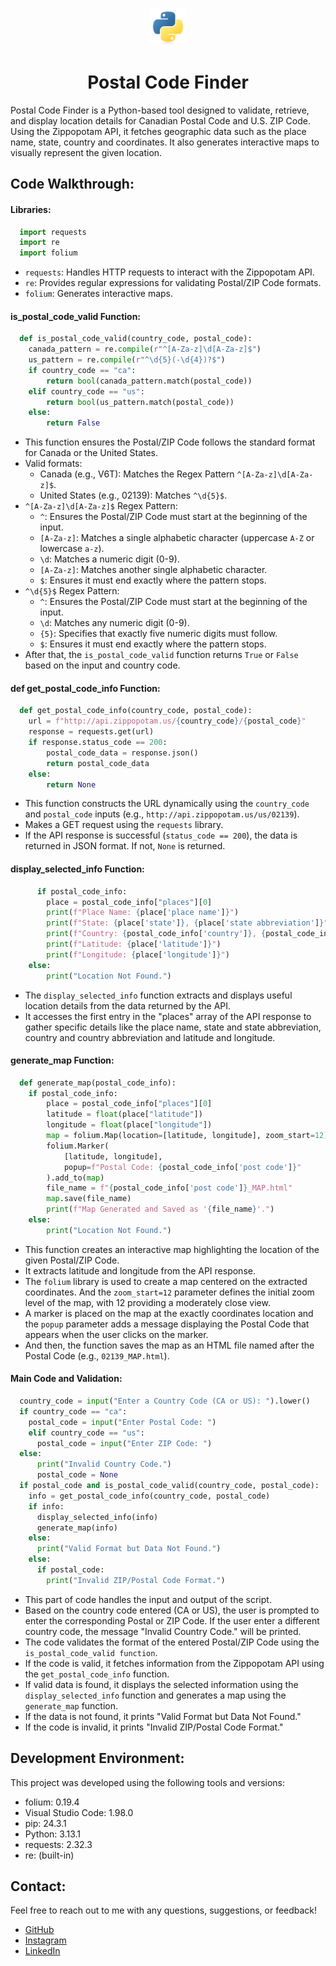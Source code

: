 <p align="center">
  <img src="https://github.com/devicons/devicon/blob/master/icons/python/python-original.svg" height="60" width="60">
</p>

<div align="center">
  <h1>Postal Code Finder</h1>
</div>

Postal Code Finder is a Python-based tool designed to validate, retrieve, and display location details for Canadian Postal Code and U.S. ZIP Code. Using the Zippopotam API, it fetches geographic data such as the place name, state, country and coordinates. It also generates interactive maps to visually represent the given location.

## Code Walkthrough:
#### Libraries:
```python
  import requests
  import re
  import folium
```

  - ` requests `: Handles HTTP requests to interact with the Zippopotam API.
  - ` re `: Provides regular expressions for validating Postal/ZIP Code formats.
  - ` folium `: Generates interactive maps.

#### is_postal_code_valid Function:
```python
  def is_postal_code_valid(country_code, postal_code):
    canada_pattern = re.compile(r"^[A-Za-z]\d[A-Za-z]$")
    us_pattern = re.compile(r"^\d{5}(-\d{4})?$")
    if country_code == "ca":
        return bool(canada_pattern.match(postal_code))
    elif country_code == "us":
        return bool(us_pattern.match(postal_code))
    else:
        return False
```

  - This function ensures the Postal/ZIP Code follows the standard format for Canada or the United States.
  - Valid formats:
    - Canada (e.g., V6T): Matches the Regex Pattern ` ^[A-Za-z]\d[A-Za-z]$ `.
    - United States (e.g., 02139): Matches ` ^\d{5}$ `.
  - ` ^[A-Za-z]\d[A-Za-z]$ ` Regex Pattern:
    - ` ^ `: Ensures the Postal/ZIP Code must start at the beginning of the input.
    - ` [A-Za-z] `: Matches a single alphabetic character (uppercase ` A-Z ` or lowercase ` a-z `).
    - ` \d `: Matches a numeric digit (0-9).
    - ` [A-Za-z] `: Matches another single alphabetic character.
    - ` $ `: Ensures it must end exactly where the pattern stops.
  - ` ^\d{5}$ ` Regex Pattern:
    - ` ^ `: Ensures the Postal/ZIP Code must start at the beginning of the input.
    - ` \d `: Matches any numeric digit (0-9).
    - ` {5} `: Specifies that exactly five numeric digits must follow.
    - ` $ `: Ensures it must end exactly where the pattern stops.
  - After that, the ` is_postal_code_valid ` function returns ` True ` or ` False ` based on the input and country code.

#### def get_postal_code_info Function:
```python
  def get_postal_code_info(country_code, postal_code):
    url = f"http://api.zippopotam.us/{country_code}/{postal_code}"
    response = requests.get(url)
    if response.status_code == 200:
        postal_code_data = response.json()
        return postal_code_data
    else:
        return None
```

  - This function constructs the URL dynamically using the ` country_code ` and ` postal_code ` inputs (e.g., ` http://api.zippopotam.us/us/02139 `).
  - Makes a GET request using the ` requests ` library.
  - If the API response is successful (` status_code == 200 `), the data is returned in JSON format. If not, ` None ` is returned.

#### display_selected_info Function:
```python
      if postal_code_info:
        place = postal_code_info["places"][0]
        print(f"Place Name: {place['place name']}")
        print(f"State: {place['state']}, {place['state abbreviation']}")
        print(f"Country: {postal_code_info['country']}, {postal_code_info['country abbreviation']}")
        print(f"Latitude: {place['latitude']}")
        print(f"Longitude: {place['longitude']}")
    else:
        print("Location Not Found.")
```

  - The ` display_selected_info ` function extracts and displays useful location details from the data returned by the API.
  - It accesses the first entry in the "places" array of the API response to gather specific details like the place name, state and state abbreviation, country and country abbreviation and latitude and longitude.

#### generate_map Function:
```python
  def generate_map(postal_code_info):
    if postal_code_info:
        place = postal_code_info["places"][0]
        latitude = float(place["latitude"])
        longitude = float(place["longitude"])
        map = folium.Map(location=[latitude, longitude], zoom_start=12)
        folium.Marker(
            [latitude, longitude],
            popup=f"Postal Code: {postal_code_info['post code']}"
        ).add_to(map)
        file_name = f"{postal_code_info['post code']}_MAP.html"
        map.save(file_name)
        print(f"Map Generated and Saved as '{file_name}'.")
    else:
        print("Location Not Found.")
```

  - This function creates an interactive map highlighting the location of the given Postal/ZIP Code.
  - It extracts latitude and longitude from the API response.
  - The ` folium ` library is used to create a map centered on the extracted coordinates. And the ` zoom_start=12 ` parameter defines the initial zoom level of the map, with 12 providing a moderately close view.
  - A marker is placed on the map at the exactly coordinates location and the ` popup ` parameter adds a message displaying the Postal Code that appears when the user clicks on the marker.
  - And then, the function saves the map as an HTML file named after the Postal Code (e.g., ` 02139_MAP.html `).

#### Main Code and Validation:
```python
  country_code = input("Enter a Country Code (CA or US): ").lower()
  if country_code == "ca":
    postal_code = input("Enter Postal Code: ")
    elif country_code == "us":
      postal_code = input("Enter ZIP Code: ")
  else:
      print("Invalid Country Code.")
      postal_code = None
  if postal_code and is_postal_code_valid(country_code, postal_code):
    info = get_postal_code_info(country_code, postal_code)
    if info:
      display_selected_info(info)
      generate_map(info)
    else:
      print("Valid Format but Data Not Found.")
    else:
      if postal_code:
        print("Invalid ZIP/Postal Code Format.")
```

  - This part of code handles the input and output of the script.
  - Based on the country code entered (CA or US), the user is prompted to enter the corresponding Postal or ZIP Code. If the user enter a different country code, the message "Invalid Country Code." will be printed.
  - The code validates the format of the entered Postal/ZIP Code using the ` is_postal_code_valid function `.
  - If the code is valid, it fetches information from the Zippopotam API using the ` get_postal_code_info ` function.
  - If valid data is found, it displays the selected information using the ` display_selected_info ` function and generates a map using the ` generate_map ` function.
  - If the data is not found, it prints "Valid Format but Data Not Found."
  - If the code is invalid, it prints "Invalid ZIP/Postal Code Format."

## Development Environment:
This project was developed using the following tools and versions:
  - folium: 0.19.4
  - Visual Studio Code: 1.98.0
  - pip: 24.3.1
  - Python: 3.13.1
  - requests: 2.32.3
  - re: (built-in)

## Contact:
Feel free to reach out to me with any questions, suggestions, or feedback!<br/>
  * [GitHub](https://github.com/mateuszcalderon)
  * [Instagram](https://www.instagram.com/mateuszcalderon/)
  * [LinkedIn](https://www.linkedin.com/in/mateuszcalderonreis/)
